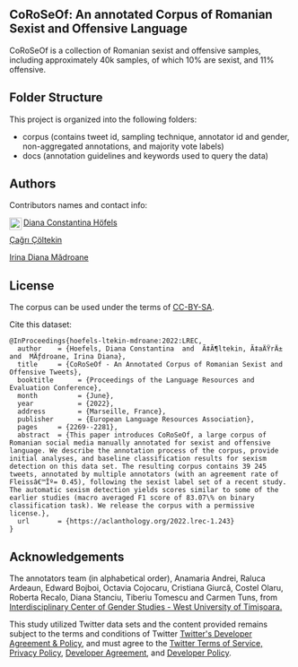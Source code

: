 ## CoRoSeOf: An annotated Corpus of Romanian Sexist and Offensive Language

CoRoSeOf is a collection of Romanian sexist and offensive samples, including approximately 40k samples, of which 10% are sexist, and 11% offensive.


## Folder Structure

This project is organized into the following folders:
- corpus (contains tweet id, sampling technique, annotator id and gender, non-aggregated annotations, and majority vote labels)
- docs (annotation guidelines and keywords used to query the data)

## Authors

Contributors names and contact info:

[Diana Constantina Höfels](diana-constantina.hoefels@student.uni-tuebingen.de)
<a target="_blank" href="https://www.linkedin.com/in/diana-hoefels-6668b776/">
  <img align="left" alt="LinkdeIN" width="22px" src="https://cdn.jsdelivr.net/npm/simple-icons@v3/icons/linkedin.svg" />
</a>

[Çağrı Çöltekin](http://coltekin.net/cagri/)

[Irina Diana Mădroane](irina.madroane@e-uvt.ro)

## License

The corpus can be used under the terms of [CC-BY-SA](https://github.com/DianaHoefels/CoRoSeOf/blob/main/LICENSE).

Cite this dataset:

```
@InProceedings{hoefels-ltekin-mdroane:2022:LREC,
  author    = {Hoefels, Diana Constantina  and  Ã‡Ã¶ltekin, Ã‡aÄŸrÄ±  and  MÄƒdroane, Irina Diana},
  title     = {CoRoSeOf - An Annotated Corpus of Romanian Sexist and Offensive Tweets},
  booktitle      = {Proceedings of the Language Resources and Evaluation Conference},
  month          = {June},
  year           = {2022},
  address        = {Marseille, France},
  publisher      = {European Language Resources Association},
  pages     = {2269--2281},
  abstract  = {This paper introduces CoRoSeOf, a large corpus of Romanian social media manually annotated for sexist and offensive language. We describe the annotation process of the corpus, provide initial analyses, and baseline classification results for sexism detection on this data set. The resulting corpus contains 39 245 tweets, annotated by multiple annotators (with an agreement rate of Fleissâ€™Îº= 0.45), following the sexist label set of a recent study. The automatic sexism detection yields scores similar to some of the earlier studies (macro averaged F1 score of 83.07\% on binary classification task). We release the corpus with a permissive license.},
  url       = {https://aclanthology.org/2022.lrec-1.243}
}
```
## Acknowledgements

The annotators team (in alphabetical order), Anamaria Andrei, Raluca Ardeaun, Edward Bojboi, Octavia Cojocaru, Cristiana Giurcă, Costel Olaru, Roberta Recalo, Diana Stanciu, Tiberiu Tomescu and Carmen Tuns, from [Interdisciplinary Center of Gender Studies - West University of Timișoara.](www.genderstudies.uvt.ro)

This study utilized Twitter data sets and the content provided remains subject to the terms and conditions of Twitter [Twitter's Developer Agreement & Policy](https://developer.twitter.com/en/developer-terms/agreement-and-policy), and must agree to the [Twitter Terms of Service, Privacy Policy](https://twitter.com/en/tos), [Developer Agreement](https://developer.twitter.com/en/developer-terms/agreement), and [Developer Policy](https://developer.twitter.com/en/developer-terms/policy).
